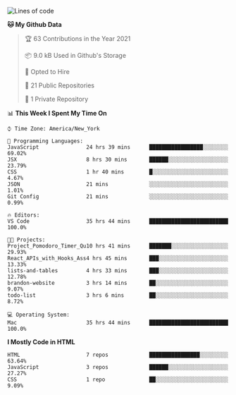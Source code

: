 <!--START_SECTION:waka-->
![Lines of code](https://img.shields.io/badge/From%20Hello%20World%20I%27ve%20Written-22246%20lines%20of%20code-blue)

**🐱 My Github Data** 

> 🏆 63 Contributions in the Year 2021
 > 
> 📦 9.0 kB Used in Github's Storage 
 > 
> 💼 Opted to Hire
 > 
> 📜 21 Public Repositories 
 > 
> 🔑 1 Private Repository 
 > 
📊 **This Week I Spent My Time On** 

```text
⌚︎ Time Zone: America/New_York

💬 Programming Languages: 
JavaScript               24 hrs 39 mins      █████████████████░░░░░░░░   69.02% 
JSX                      8 hrs 30 mins       ██████░░░░░░░░░░░░░░░░░░░   23.79% 
CSS                      1 hr 40 mins        █░░░░░░░░░░░░░░░░░░░░░░░░   4.67% 
JSON                     21 mins             ░░░░░░░░░░░░░░░░░░░░░░░░░   1.01% 
Git Config               21 mins             ░░░░░░░░░░░░░░░░░░░░░░░░░   0.99%

🔥 Editors: 
VS Code                  35 hrs 44 mins      █████████████████████████   100.0%

🐱‍💻 Projects: 
Project_Pomodoro_Timer_Qu10 hrs 41 mins      ███████░░░░░░░░░░░░░░░░░░   29.93% 
React_APIs_with_Hooks_Ass4 hrs 45 mins       ███░░░░░░░░░░░░░░░░░░░░░░   13.33% 
lists-and-tables         4 hrs 33 mins       ███░░░░░░░░░░░░░░░░░░░░░░   12.78% 
brandon-website          3 hrs 14 mins       ██░░░░░░░░░░░░░░░░░░░░░░░   9.07% 
todo-list                3 hrs 6 mins        ██░░░░░░░░░░░░░░░░░░░░░░░   8.72%

💻 Operating System: 
Mac                      35 hrs 44 mins      █████████████████████████   100.0%

```

**I Mostly Code in HTML** 

```text
HTML                     7 repos             ████████████████░░░░░░░░░   63.64% 
JavaScript               3 repos             ██████░░░░░░░░░░░░░░░░░░░   27.27% 
CSS                      1 repo              ██░░░░░░░░░░░░░░░░░░░░░░░   9.09%

```



<!--END_SECTION:waka-->
